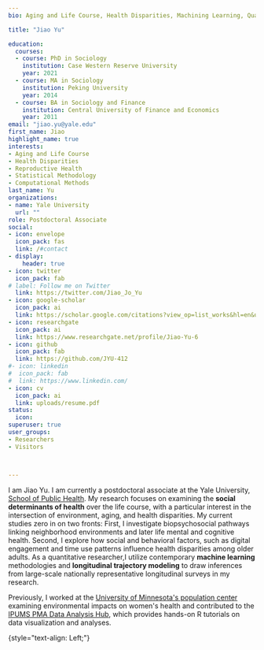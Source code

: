 ```yaml
---
bio: Aging and Life Course, Health Disparities, Machining Learning, Quantitative Methods

title: "Jiao Yu" 

education: 
  courses:
  - course: PhD in Sociology
    institution: Case Western Reserve University
    year: 2021
  - course: MA in Sociology
    institution: Peking University
    year: 2014
  - course: BA in Sociology and Finance
    institution: Central University of Finance and Economics 
    year: 2011
email: "jiao.yu@yale.edu"
first_name: Jiao
highlight_name: true
interests:
- Aging and Life Course
- Health Disparities
- Reproductive Health 
- Statistical Methodology
- Computational Methods
last_name: Yu
organizations:
- name: Yale University
  url: ""
role: Postdoctoral Associate
social:
- icon: envelope
  icon_pack: fas
  link: /#contact
- display:
    header: true
- icon: twitter
  icon_pack: fab
# label: Follow me on Twitter
  link: https://twitter.com/Jiao_Jo_Yu
- icon: google-scholar 
  icon_pack: ai
  link: https://scholar.google.com/citations?view_op=list_works&hl=en&user=ufkUpVYAAAAJ
- icon: researchgate 
  icon_pack: ai
  link: https://www.researchgate.net/profile/Jiao-Yu-6
- icon: github
  icon_pack: fab
  link: https://github.com/JYU-412
#- icon: linkedin
#  icon_pack: fab
#  link: https://www.linkedin.com/
- icon: cv
  icon_pack: ai
  link: uploads/resume.pdf
status:
  icon: 
superuser: true
user_groups:
- Researchers
- Visitors



---
```


I am Jiao Yu. I am currently a postdoctoral associate at the Yale University, [School of Public Health](https://ysph.yale.edu/). My research focuses on examining the **social determinants of health** over the life course, with a particular interest in the intersection of environment, aging, and health disparities. My current studies zero in on two fronts: First, I investigate biopsychosocial pathways linking neighborhood environments and later life mental and cognitive health. Second, I explore how social and behavioral factors, such as digital engagement and time use patterns influence health disparities among older adults. As a quantitative researcher,I utilize contemporary **machine learning** methodologies and **longitudinal trajectory modeling** to draw inferences from large-scale nationally representative longitudinal surveys in my research.

Previously, I worked at the [University of Minnesota's population center](https://isrdi.umn.edu/) examining environmental impacts on women's health and contributed to the [IPUMS PMA Data Analysis Hub](https://tech.popdata.org/pma-data-hub/), which provides hands-on R tutorials on data visualization and analyses.  
 

{style="text-align: Left;"}


